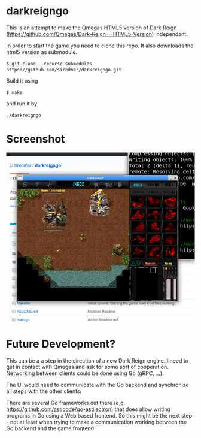 # darkreigngo

This is an attempt to make the Qmegas HTML5 version of Dark Reign (https://github.com/Qmegas/Dark-Reign---HTML5-Version) independant.

In order to start the game you need to clone this repo. 
It also downloads the html5 version as submodule.

```
$ git clone --recurse-submodules https://github.com/siredmar/darkreigngo.git
```

Build it using
```
$ make
```

and run it by
```
./darkreigngo
```

# Screenshot

![screenshot](https://github.com/siredmar/darkreigngo/raw/master/doc/screenshot.png)


# Future Development?

This can be a a step in the direction of a new Dark Reign engine.
I need to get in contact with Qmegas and ask for some sort of cooperation.
Networking between clients could be done using Go (gRPC, ...). 

The UI would need to communicate with the Go backend and synchronize all steps with the other clients.

There are several Go frameworks out there (e.g. https://github.com/asticode/go-astilectron) that does allow writing programs in Go using a Web based frontend. So this might be the next step - not at least when trying to make a communication working between the Go backend and the game frontend.


